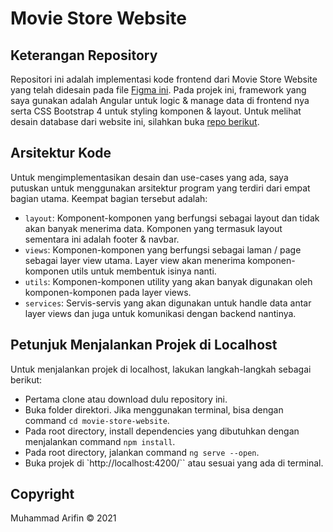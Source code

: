 # Movie Store Website

## Keterangan Repository

Repositori ini adalah implementasi kode frontend dari Movie Store Website yang telah didesain pada file [Figma ini](https://www.figma.com/file/bTfNSWux0iKoR9TjtgqUl8/Movie-Store-Website?node-id=0%3A1). Pada projek ini, framework yang saya gunakan adalah Angular untuk logic & manage data di frontend nya serta CSS Bootstrap 4 untuk styling komponen & layout. Untuk melihat desain database dari website ini, silahkan buka [repo berikut](https://github.com/ifindev/movie-store-db-schema).

## Arsitektur Kode

Untuk mengimplementasikan desain dan use-cases yang ada, saya putuskan untuk menggunakan arsitektur program yang terdiri dari empat bagian utama. Keempat bagian tersebut adalah:

- `layout`: Komponent-komponen yang berfungsi sebagai layout dan tidak akan banyak menerima data. Komponen yang termasuk layout sementara ini adalah footer & navbar.
- `views`: Komponen-komponen yang berfungsi sebagai laman / page sebagai layer view utama. Layer view akan menerima komponen-komponen utils untuk membentuk isinya nanti.
- `utils`: Komponen-komponen utility yang akan banyak digunakan oleh komponen-komponen pada layer views.
- `services`: Servis-servis yang akan digunakan untuk handle data antar layer views dan juga untuk komunikasi dengan backend nantinya.

## Petunjuk Menjalankan Projek di Localhost

Untuk menjalankan projek di localhost, lakukan langkah-langkah sebagai berikut:

- Pertama clone atau download dulu repository ini.
- Buka folder direktori. Jika menggunakan terminal, bisa dengan command `cd movie-store-website`.
- Pada root directory, install dependencies yang dibutuhkan dengan menjalankan command `npm install`.
- Pada root directory, jalankan command `ng serve --open`.
- Buka projek di `http://localhost:4200/`` atau sesuai yang ada di terminal.

## Copyright

Muhammad Arifin &copy; 2021
